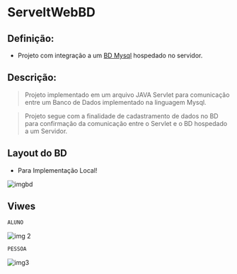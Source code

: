 # ServeltWebBD

## Definição:

* Projeto com integração a um [BD Mysql](https://www.mysql.com/downloads/) hospedado no servidor.

## Descrição:

> Projeto implementado em um arquivo JAVA Servlet para comunicação entre um Banco de Dados implementado na linguagem Mysql.

> Projeto segue com a finalidade de cadastramento de dados no BD para confirmação da comunicação entre o Servlet e o BD hospedado a um Servidor.

## Layout do BD

- Para Implementação Local!

![imgbd](https://cloud.githubusercontent.com/assets/25457535/25276356/bd1feeea-2667-11e7-8cb2-b75ff75ba39a.png)

## Viwes 

```sh
ALUNO
```

![img 2](https://cloud.githubusercontent.com/assets/25457535/25276588/f944d13c-2668-11e7-894f-3bb16b9cc70e.png)

```sh
PESSOA
```

![img3](https://cloud.githubusercontent.com/assets/25457535/25276698/5fe57f86-2669-11e7-895f-5205612d050c.png)





